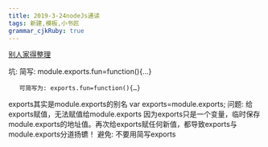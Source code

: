 ```yaml
---
title: 2019-3-24nodeJs通读
tags: 新建,模板,小书匠
grammar_cjkRuby: true
---
```



[别人家得整理](https://segmentfault.com/a/1190000014534808)

坑: 简写: module.exports.fun=function(){…}

       可简写为: exports.fun=function(){…}
   exports其实是module.exports的别名
   var exports=module.exports;
问题: 给exports赋值，无法赋值给module.exports
   因为exports只是一个变量，临时保存module.exports的地址值。再次给exports赋任何新值，都导致exports与module.exports分道扬镳！
避免: 不要用简写exports